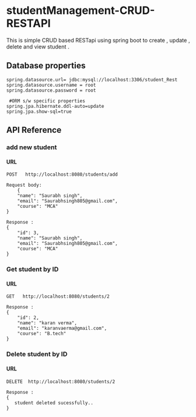 # studentManagement-CRUD-RESTAPI
This is simple CRUD based RESTapi using spring boot to create , update , delete and view student .

## Database properties
  ``` 
spring.datasource.url= jdbc:mysql://localhost:3306/student_Rest
spring.datasource.username = root
spring.datasource.password = root
       
   #ORM s/w specific properties
spring.jpa.hibernate.ddl-auto=update
spring.jpa.show-sql=true
```
## API Reference
### add new student
#### URL  
```http
POST   http://localhost:8080/students/add
```
```
Request body:
    {
    "name": "Saurabh singh",
    "email": "Saurabhsingh805@gmail.com",
    "course": "MCA"
}
```
```
Response :
{
    "id": 3,
    "name": "Saurabh singh",
    "email": "Saurabhsingh805@gmail.com",
    "course": "MCA"
}
```
### Get student by ID
#### URL 
```http
GET   http://localhost:8080/students/2
```
```
Response :
{
    "id": 2,
    "name": "karan verma",
    "email": "karanvaerma@gmail.com",
    "course": "B.tech"
}
```
###  Delete student by ID
#### URL 
```http
DELETE  http://localhost:8080/students/2
```
```
Response :
{
   student deleted sucessfully..
}
```








